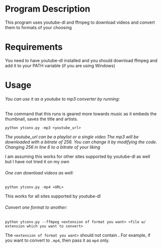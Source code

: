 # Program Description 

This program uses youtube-dl and ffmpeg to download videos and convert them to formats of your choosing 


# Requirements 

You need to have youtube-dl installed and you should download ffmpeg and add it to your PATH variable (if you are using Windows)


# Usage 

###### You can use it as a youtube to mp3 converter by running: 
The command that this runs is geared more towards music as it embeds the thumbnail, saves the title and artists.

```
python ytconv.py -mp3 <youtube_url>
```
*The youtube_url can be a playlist or a single video*
*The mp3 will be downloaded with a bitrate of 256. You can change it by modifying the code. Changing 256 in line 6 to a bitrate of your liking* 
 
I am assuming this works for other sites supported by youtube-dl as well but I have not tried it on my own 



###### One can download videos as well: 
```
python ytconv.py -mp4 <URL>
```

This works for all sites supported by youtube-dl 


###### Convert one format to another: 
```
python ytconv.py --ffmpeg <extension of format you want> <file w/ extension which you want to convert> 
```

The `<extension of format you want>` should not contain **.** 
For example, if you want to convert to `.mp4`, then pass it as `mp4` only. 